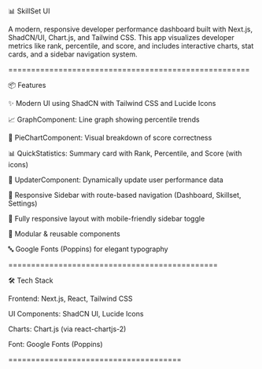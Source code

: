 📊 SkillSet UI

A modern, responsive developer performance dashboard built with Next.js, ShadCN/UI, Chart.js, and Tailwind CSS. This app visualizes developer metrics like rank, percentile, and score, and includes interactive charts, stat cards, and a sidebar navigation system.

=====================================================

📦 Features

✨ Modern UI using ShadCN with Tailwind CSS and Lucide Icons

📈 GraphComponent: Line graph showing percentile trends

🥧 PieChartComponent: Visual breakdown of score correctness

📊 QuickStatistics: Summary card with Rank, Percentile, and Score (with icons)

🔄 UpdaterComponent: Dynamically update user performance data

🧭 Responsive Sidebar with route-based navigation (Dashboard, Skillset, Settings)

📱 Fully responsive layout with mobile-friendly sidebar toggle

🧠 Modular & reusable components

🔤 Google Fonts (Poppins) for elegant typography

==============================================

🛠️ Tech Stack

Frontend: Next.js, React, Tailwind CSS

UI Components: ShadCN UI, Lucide Icons

Charts: Chart.js (via react-chartjs-2)

Font: Google Fonts (Poppins)

======================================
